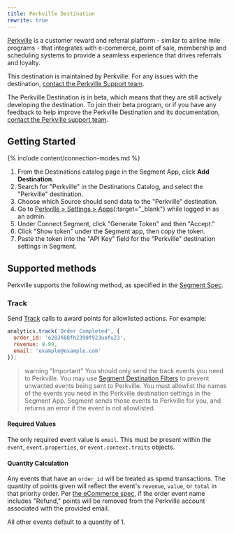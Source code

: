 ```yaml
---
title: Perkville Destination
rewrite: true
---
```


[Perkville](https://www.perkville.com/?utm_source=segmentio&utm_medium=docs&utm_campaign=partners) is a customer reward and referral platform - similar to airline mile programs - that integrates with e-commerce, point of sale, membership and scheduling systems to provide a seamless experience that drives referrals and loyalty.

This destination is maintained by Perkville. For any issues with the destination, [contact the Perkville Support team](mailto:support@perkville.com).

The Perkville Destination is in beta, which means that they are still actively developing the destination. To join their beta program, or if you have any feedback to help improve the Perkville Destination and its documentation, [contact the Perkville support team](mailto:support@perkville.com).


## Getting Started

{% include content/connection-modes.md %}

1. From the Destinations catalog page in the Segment App, click **Add Destination**.
2. Search for "Perkville" in the Destinations Catalog, and select the "Perkville" destination.
3. Choose which Source should send data to the "Perkville" destination.
4. Go to [Perkville > Settings > Apps](https://www.perkville.com/settings/usr/apps/){:target="_blank"} while logged in as an admin.
5. Under Connect Segment, click "Generate Token" and then "Accept."
6. Click "Show token" under the Segment app, then copy the token.
7. Paste the token into the "API Key" field for the "Perkville" destination settings in Segment.


## Supported methods

Perkville supports the following method, as specified in the [Segment Spec](/docs/connections/spec).


### Track

Send [Track](/docs/connections/spec/track) calls to award points for allowlisted actions. For example:

```js
analytics.track('Order Completed', {
  order_id: 'o283h08fh2390f923uofu23',
  revenue: 9.99,
  email: 'example@example.com'
});
```

> warning "Important"
> You should only send the track events you need to Perkville. You may use [Segment Destination Filters](/docs/connections/destinations/destination-filters/) to prevent unwanted events being sent to Perkville. You must allowlist the names of the events you need in the Perkville destination settings in the Segment App. Segment sends those events to Perkville for you, and returns an error if the event is not allowlisted.

#### Required Values

The only required event value is `email`. This must be present within the `event`, `event.properties`, or `event.context.traits` objects.

#### Quantity Calculation

Any events that have an `order_id` will be treated as spend transactions. The quantity of points given will reflect the event's `revenue`, `value`, or `total` in that priority order. Per [the eCommerce spec](/docs/connections/spec/ecommerce/v2/#order-refunded), if the order event name includes "Refund," points will be removed from the Perkville account associated with the provided email.

All other events default to a quantity of 1.